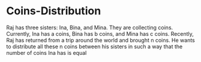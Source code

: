 # Coins-Distribution
Raj has three sisters: Ina, Bina, and Mina. They are collecting coins. Currently, Ina has a coins, Bina has b coins, and Mina has c coins. Recently, Raj has returned from a trip around the world and brought n coins. He wants to distribute all these n coins between his sisters in such a way that the number of coins Ina has is equal 
